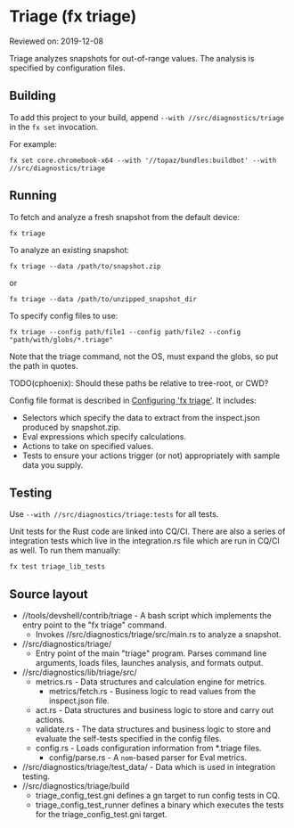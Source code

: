 # Triage (fx triage)

Reviewed on: 2019-12-08

Triage analyzes snapshots for out-of-range values. The analysis is specified by
configuration files.

## Building

To add this project to your build, append `--with //src/diagnostics/triage` in
the `fx set` invocation.

For example:

```
fx set core.chromebook-x64 --with '//topaz/bundles:buildbot' --with //src/diagnostics/triage
```

## Running

To fetch and analyze a fresh snapshot from the default device:

```
fx triage
```

To analyze an existing snapshot:

```
fx triage --data /path/to/snapshot.zip
```

or

```
fx triage --data /path/to/unzipped_snapshot_dir
```

To specify config files to use:

```
fx triage --config path/file1 --config path/file2 --config "path/with/globs/*.triage"
```

Note that the triage command, not the OS, must expand the globs, so put the path
in quotes.

TODO(cphoenix): Should these paths be relative to tree-root, or CWD?

Config file format is described in [Configuring 'fx triage'](config.md). It
includes:

*   Selectors which specify the data to extract from the inspect.json produced
    by snapshot.zip.
*   Eval expressions which specify calculations.
*   Actions to take on specified values.
*   Tests to ensure your actions trigger (or not) appropriately with sample data
    you supply.

## Testing

Use `--with //src/diagnostics/triage:tests` for all tests.

Unit tests for the Rust code are linked into CQ/CI. There are also a series of
integration tests which live in the integration.rs file which are run in CQ/CI
as well. To run them manually:

```
fx test triage_lib_tests
```

## Source layout

*   //tools/devshell/contrib/triage - A bash script which implements the entry
    point to the "fx triage" command.
    *   Invokes //src/diagnostics/triage/src/main.rs to analyze a snapshot.
*   //src/diagnostics/triage/
    *   Entry point of the main "triage" program. Parses command line arguments,
        loads files, launches analysis, and formats output.
*   //src/diagnostics/lib/triage/src/
    *   metrics.rs - Data structures and calculation engine for metrics.
        *   metrics/fetch.rs - Business logic to read values from the
            inspect.json file.
    *   act.rs - Data structures and business logic to store and carry out
        actions.
    *   validate.rs - The data structures and business logic to store and
        evaluate the self-tests specified in the config files.
    *   config.rs - Loads configuration information from *.triage files.
        *   config/parse.rs - A `nom`-based parser for Eval metrics.
*   //src/diagnostics/triage/test_data/ - Data which is used in integration
    testing.
*   //src/diagnostics/triage/build
    *   triage_config_test.gni defines a gn target to run config tests in CQ.
    *   triage_config_test_runner defines a binary which executes the tests for
        the triage_config_test.gni target.
